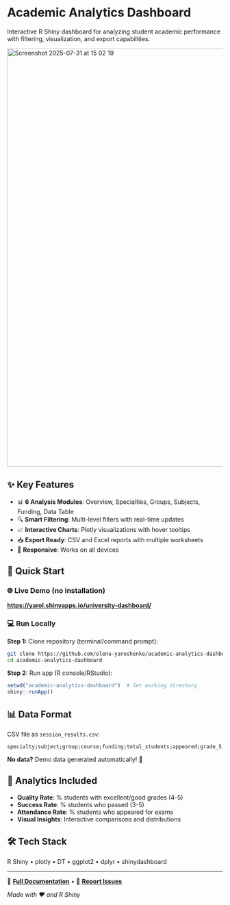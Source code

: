 # Academic Analytics Dashboard

Interactive R Shiny dashboard for analyzing student academic performance with filtering, visualization, and export capabilities.

<img width="1920" height="978" alt="Screenshot 2025-07-31 at 15 02 19" src="https://github.com/user-attachments/assets/59e3d203-efb2-4e66-ab30-42af38960335" />

## ✨ Key Features

- 📊 **6 Analysis Modules**: Overview, Specialties, Groups, Subjects, Funding, Data Table
- 🔍 **Smart Filtering**: Multi-level filters with real-time updates  
- 📈 **Interactive Charts**: Plotly visualizations with hover tooltips
- 📥 **Export Ready**: CSV and Excel reports with multiple worksheets
- 📱 **Responsive**: Works on all devices

## 🚀 Quick Start

### 🌐 Live Demo (no installation)
**https://yarol.shinyapps.io/university-dashboard/**

### 💻 Run Locally

**Step 1:** Clone repository (terminal/command prompt):
```bash
git clone https://github.com/olena-yaroshenko/academic-analytics-dashboard.git
cd academic-analytics-dashboard
```

**Step 2:** Run app (R console/RStudio):
```r
setwd("academic-analytics-dashboard")  # Set working directory
shiny::runApp()
```

## 📊 Data Format

CSV file as `session_results.csv`:
```
specialty;subject;group;course;funding;total_students;appeared;grade_5;grade_4;grade_3;grade_2
```

**No data?** Demo data generated automatically! 🎯

## 🎯 Analytics Included

- **Quality Rate**: % students with excellent/good grades (4-5)
- **Success Rate**: % students who passed (3-5)
- **Attendance Rate**: % students who appeared for exams  
- **Visual Insights**: Interactive comparisons and distributions

## 🛠️ Tech Stack

R Shiny • plotly • DT • ggplot2 • dplyr • shinydashboard

---

📖 **[Full Documentation](docs/README_FULL.md)** • 🐛 **[Report Issues](https://github.com/olena-yaroshenko/academic-analytics-dashboard/issues)**

*Made with ❤️ and R Shiny*
